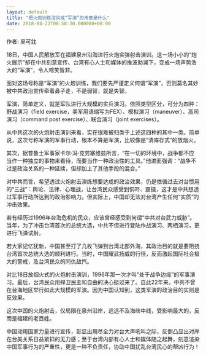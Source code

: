 ```yaml
---
layout: default
title: "把火炮训练渲染成“军演”的用意是什么"
date: 2018-04-22T08:58:30.000000+08:00
---
```


作者: 吴可鈂

18日，中国人民解放军在福建泉州沿海进行火炮实弹射击演训。这一场小小的“炮火展示”却在中共刻意宣传、台湾有心人士和媒体的推波助澜下，变成一场声势浩大的“军演”，令人啼笑皆非。

面对这场号称是“军演”的火炮训练，我们要先严谨定义何谓“军演”，否则莫名其妙被中共政治宣传牵着鼻子走，不是弱智，就是失智。

军演，简单定义，就是军队进行大规模的实兵演习。依照类型区分，可分为四种：野战演习（field exercise，美军用语缩写为FEX）、模拟演习（maneuver）、高司演习（command post exercise）、联合演习（joint exercises）。

从中共这次的火炮射击演训来看，实在很难被归类于上述这四种的其中一类。简单说，这次号称军演的军事行动，根本不算是军演，比较像是“清库存式”的放烟火。

其次，据普鲁士军事家卡尔·冯·克劳塞维兹所言，“在一切的环境中，战争都不应当作一种独立的事物来看待，而要当作一种政治性的工具。”他进而强调：“战争不过是政治关系的一种延续，但却加上了其他手段的混合。”

对中共而言，希望透过火炮射击演练想要达成的政治效果，仍是依循过去对台惯用的“三战”：舆论、法律、心理战，让台湾民众感受到恫吓、震摄，这才是中共想透过军事行动所达到的政治影响力。但实际上，中国却无法对台湾产生任何“实质”的冲击效果。

若有经历过1996年台海危机的民众，应该曾经感受到何谓“中共对台武力威胁”。当年，为了冲击台湾首次的总统大选，中共不但进行登陆作战演习、两栖演习，更进行飞弹试射。

若大家记忆犹新，中国甚至打了几枚飞弹到台湾北部外海，其政治目的就是要阻挠台湾首次总统大选的顺利进行。当时，中国耀武扬威的行径，反而激起国际社会极大的警戒，及台湾民众的同仇敌忾。

对比18日放烟火式的火炮射击演训，1996年那一次才叫“处于战争边缘”的军事演习。最后，台湾民众用捍卫民主和自由的决心挺过来了。自此22年来，中共不曾在台海地区举行如此大规模的军演。因为中国认知到，这类军演的政治目的实则是反效果。

这次中国的火炮射击，仅局限在泉州沿岸，远远不及海峡中线，受影响最大的，反而是福建的老百姓。

中国动用国家力量进行宣传，彰显出用尽全力对台大声吼叫之际，反倒凸显出对岸在台美关系日益紧扣的无力感；至于台湾内部有心人士和媒体随之起舞，刻意渲染中国军事行为的严重性，更是一种不负责任，协助中国扰乱台湾民心的帮凶行为！

